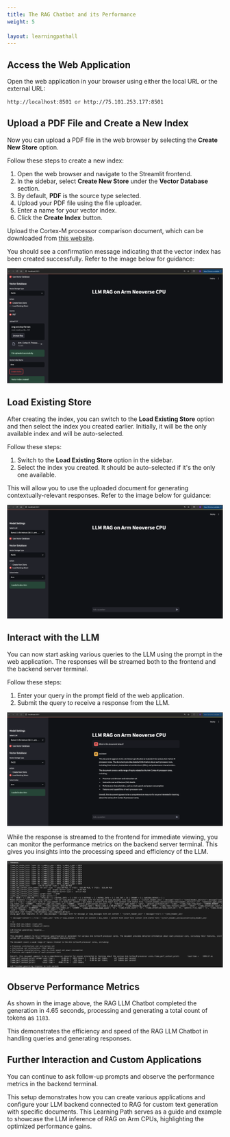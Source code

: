 ```yaml
---
title: The RAG Chatbot and its Performance
weight: 5

layout: learningpathall
---
```


## Access the Web Application

Open the web application in your browser using either the local URL or the external URL:

```bash
http://localhost:8501 or http://75.101.253.177:8501
```

## Upload a PDF File and Create a New Index

Now you can upload a PDF file in the web browser by selecting the **Create New Store** option. 

Follow these steps to create a new index:

1. Open the web browser and navigate to the Streamlit frontend.
2. In the sidebar, select **Create New Store** under the **Vector Database** section.
3. By default, **PDF** is the source type selected.
4. Upload your PDF file using the file uploader.
5. Enter a name for your vector index.
6. Click the **Create Index** button.

Upload the Cortex-M processor comparison document, which can be downloaded from [this website](https://developer.arm.com/documentation/102787/latest/).

You should see a confirmation message indicating that the vector index has been created successfully. Refer to the image below for guidance:

![RAG_IMG1](rag_img1.png)

## Load Existing Store

After creating the index, you can switch to the **Load Existing Store** option and then select the index you created earlier. Initially, it will be the only available index and will be auto-selected.

Follow these steps:

1. Switch to the **Load Existing Store** option in the sidebar.
2. Select the index you created. It should be auto-selected if it's the only one available.

This will allow you to use the uploaded document for generating contextually-relevant responses. Refer to the image below for guidance:

![RAG_IMG2](rag_img2.png)

## Interact with the LLM

You can now start asking various queries to the LLM using the prompt in the web application. The responses will be streamed both to the frontend and the backend server terminal.

Follow these steps:

1. Enter your query in the prompt field of the web application.
2. Submit the query to receive a response from the LLM.

![RAG_IMG3](rag_img3.png)

While the response is streamed to the frontend for immediate viewing, you can monitor the performance metrics on the backend server terminal. This gives you insights into the processing speed and efficiency of the LLM.

![RAG_IMG4](rag_img4.png)

## Observe Performance Metrics

As shown in the image above, the RAG LLM Chatbot completed the generation in 4.65 seconds, processing and generating a total count of tokens as `1183`.

This demonstrates the efficiency and speed of the RAG LLM Chatbot in handling queries and generating responses.

## Further Interaction and Custom Applications

You can continue to ask follow-up prompts and observe the performance metrics in the backend terminal.

This setup demonstrates how you can create various applications and configure your LLM backend connected to RAG for custom text generation with specific documents. This Learning Path serves as a guide and example to showcase the LLM inference of RAG on Arm CPUs, highlighting the optimized performance gains.



